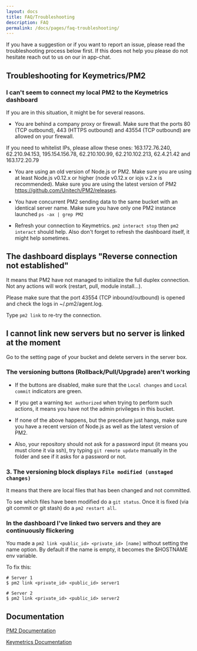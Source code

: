```yaml
---
layout: docs
title: FAQ/Troubleshooting
description: FAQ
permalink: /docs/pages/faq-troubleshooting/
---
```


If you have a suggestion or if you want to report an issue, please read the troubleshooting process below first. 
If this does not help you please do not hesitate reach out to us on our in app-chat.

## Troubleshooting for Keymetrics/PM2

### I can't seem to connect my local PM2 to the Keymetrics dashboard

If you are in this situation, it might be for several reasons.

- You are behind a company proxy or firewall.
Make sure that the ports 80 (TCP outbound), 443 (HTTPS outbound) and 43554 (TCP outbound) are allowed on your firewall.

If you need to whitelist IPs, please allow these ones: 163.172.76.240, 62.210.94.153, 195.154.156.78, 62.210.100.99, 62.210.102.213, 62.4.21.42 and 163.172.20.79

- You are using an old version of Node.js or PM2.
Make sure you are using at least Node.js v0.12.x or higher (node v0.12.x or iojs v.2.x is recommended).
Make sure you are using the latest version of PM2 https://github.com/Unitech/PM2/releases.

- You have concurrent PM2 sending data to the same bucket with an identical server name.
Make sure you have only one PM2 instance launched `ps -ax | grep PM2`

- Refresh your connection to Keymetrics. `pm2 interact stop` then `pm2 interact` should help. Also don't forget to refresh the dashboard itself, it might help sometimes.

## The dashboard displays "Reverse connection not established"

It means that PM2 have not managed to initialize the full duplex connection. Not any actions will work (restart, pull, module install...).

Please make sure that the port 43554 (TCP inbound/outbound) is opened and check the logs in ~/.pm2/agent.log.

Type `pm2 link` to re-try the connection.

## I cannot link new servers but no server is linked at the moment

Go to the setting page of your bucket and delete servers in the server box.

### The versioning buttons (Rollback/Pull/Upgrade) aren't working

- If the buttons are disabled, make sure that the `Local changes` and `Local commit` indicators are green.

- If you get a warning `Not authorized` when trying to perform such actions, it means you have not the admin privileges in this bucket.

- If none of the above happens, but the precedure just hangs, make sure you have a recent version of Node.js as well as the latest version of PM2.

- Also, your repository should not ask for a password input (it means you must clone it via ssh), try typing `git remote update` manually in the folder and see if it asks for a password or not.

### 3. The versioning block displays `File modified (unstaged changes)`

It means that there are local files that has been changed and not committed.

To see which files have been modified do a `git status`. Once it is fixed (via git commit or git stash) do a `pm2 restart all`.

### In the dashboard I've linked two servers and they are continuously flickering

You made a `pm2 link <public_id> <private_id> [name]` without setting the name option. By default if the name is empty, it becomes the $HOSTNAME env variable.

To fix this:

```
# Server 1
$ pm2 link <private_id> <public_id> server1

# Server 2
$ pm2 link <private_id> <public_id> server2
```

## Documentation

[PM2 Documentation](http://pm2.keymetrics.io/)

[Keymetrics Documentation](http://docs.keymetrics.io/)

